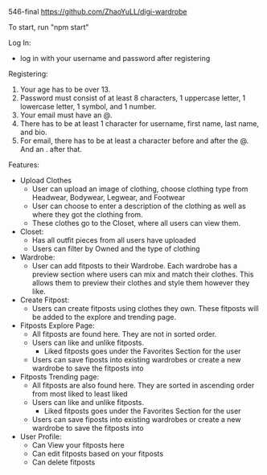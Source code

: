 546-final
https://github.com/ZhaoYuLL/digi-wardrobe

To start, run "npm start"

Log In:

- log in with your username and password after registering

Registering:

1. Your age has to be over 13.
2. Password must consist of at least 8 characters, 1 uppercase letter, 1 lowercase letter, 1 symbol, and 1 number.
3. Your email must have an @.
4. There has to be at least 1 character for username, first name, last name, and bio.
5. For email, there has to be at least a character before and after the @. And an . after that.

Features:

- Upload Clothes
  - User can upload an image of clothing, choose clothing type from Headwear, Bodywear, Legwear, and Footwear
  - User can choose to enter a description of the clothing as well as where they got the clothing from.
  - These clothes go to the Closet, where all users can view them.
- Closet:
  - Has all outfit pieces from all users have uploaded
  - Users can filter by Owned and the type of clothing
- Wardrobe:
  - User can add fitposts to their Wardrobe. Each wardrobe has a preview section where users can mix and match their clothes. This allows them to preview their clothes and style them however they like.
- Create Fitpost:
  - Users can create fitposts using clothes they own. These fitposts will be added to the explore and trending page.
- Fitposts Explore Page:
  - All fitposts are found here. They are not in sorted order.
  - Users can like and unlike fitposts.
    - Liked fitposts goes under the Favorites Section for the user
  - Users can save fiposts into existing wardrobes or create a new wardrobe to save the fitposts into
- Fitposts Trending page:
  - All fitposts are also found here. They are sorted in ascending order from most liked to least liked
  - Users can like and unlike fitposts.
    - Liked fitposts goes under the Favorites Section for the user
  - Users can save fiposts into existing wardrobes or create a new wardrobe to save the fitposts into
- User Profile:
  - Can View your fitposts here
  - Can edit fitposts based on your fitposts
  - Can delete fitposts
